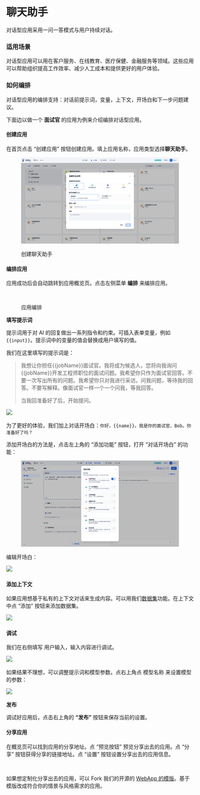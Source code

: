 # 聊天助手

对话型应用采用一问一答模式与用户持续对话。

### 适用场景

对话型应用可以用在客户服务、在线教育、医疗保健、金融服务等领域。这些应用可以帮助组织提高工作效率、减少人工成本和提供更好的用户体验。

### 如何编排

对话型应用的编排支持：对话前提示词，变量，上下文，开场白和下一步问题建议。

下面边以做一个 **面试官** 的应用为例来介绍编排对话型应用。

#### 创建应用

在首页点击 “创建应用” 按钮创建应用。填上应用名称，应用类型选择**聊天助手**。

<figure><img src="../../.gitbook/assets/image (245).png" alt=""><figcaption><p>创建聊天助手</p></figcaption></figure>

#### 编排应用

应用成功后会自动跳转到应用概览页。点击左侧菜单 **编排** 来编排应用。

<figure><img src="../../.gitbook/assets/image (10).png" alt=""><figcaption><p>应用编排</p></figcaption></figure>

**填写提示词**

提示词用于对 AI 的回复做出一系列指令和约束。可插入表单变量，例如 `{{input}}`。提示词中的变量的值会替换成用户填写的值。

我们在这里填写的提示词是：

> 我想让你担任\{{jobName\}}面试官。我将成为候选人，您将向我询问\{{jobName\}}开发工程师职位的面试问题。我希望你只作为面试官回答。不要一次写出所有的问题。我希望你只对我进行采访。问我问题，等待我的回答。不要写解释。像面试官一样一个一个问我，等我回答。
>
> 当我回准备好了后，开始提问。

![](<../../.gitbook/assets/image (80).png>)

为了更好的体验，我们加上对话开场白：`你好，{{name}}。我是你的面试官，Bob。你准备好了吗？`

添加开场白的方法是，点击左上角的 “添加功能” 按钮，打开 “对话开场白” 的功能：

<figure><img src="../../.gitbook/assets/image (246).png" alt=""><figcaption></figcaption></figure>

编辑开场白：

![](<../../.gitbook/assets/image (28).png>)

#### 添加上下文

如果应用想基于私有的上下文对话来生成内容。可以用我们[数据集](../knowledge-base/)功能。在上下文中点 “添加” 按钮来添加数据集。

![](<../../.gitbook/assets/image (108).png>)

#### **调试**

我们在右侧填写 用户输入，输入内容进行调试。

![](<../../.gitbook/assets/image (67).png>)

如果结果不理想，可以调整提示词和模型参数。点右上角点 模型名称 来设置模型的参数：

![](<../../.gitbook/assets/image (76).png>)

**发布**

调试好应用后，点击右上角的 **“发布”** 按钮来保存当前的设置。

#### 分享应用

在概览页可以找到应用的分享地址。点 “预览按钮” 预览分享出去的应用。点 “分享” 按钮获得分享的链接地址。点 “设置” 按钮设置分享出去的应用信息。

<figure><img src="../../.gitbook/assets/image (54).png" alt="" width="375"><figcaption></figcaption></figure>

如果想定制化分享出去的应用，可以 Fork 我们的开源的 [WebApp 的模版](https://github.com/langgenius/webapp-conversation)。基于模版改成符合你的情景与风格需求的应用。
